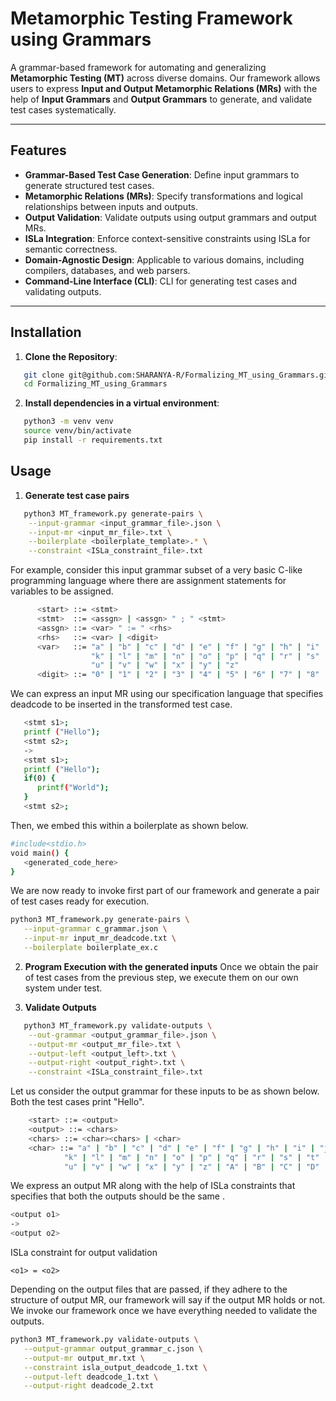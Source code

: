 # Metamorphic Testing Framework using Grammars

A grammar-based framework for automating and generalizing **Metamorphic Testing (MT)** across diverse domains. Our framework allows users to express **Input and Output Metamorphic Relations (MRs)** with the help of **Input Grammars** and **Output Grammars** to generate, and validate test cases systematically.

---

## Features

- **Grammar-Based Test Case Generation**: Define input grammars to generate structured test cases.
- **Metamorphic Relations (MRs)**: Specify transformations and logical relationships between inputs and outputs.
- **Output Validation**: Validate outputs using output grammars and output MRs.
- **ISLa Integration**: Enforce context-sensitive constraints using ISLa for semantic correctness.
- **Domain-Agnostic Design**: Applicable to various domains, including compilers, databases, and web parsers.
- **Command-Line Interface (CLI)**: CLI for generating test cases and validating outputs.

---

## Installation

1. **Clone the Repository**:
```bash
   git clone git@github.com:SHARANYA-R/Formalizing_MT_using_Grammars.git
   cd Formalizing_MT_using_Grammars
```

2. **Install dependencies in a virtual environment**:
```bash
   python3 -m venv venv
   source venv/bin/activate
   pip install -r requirements.txt
```

## Usage

1. **Generate test case pairs**
```bash
   python3 MT_framework.py generate-pairs \
    --input-grammar <input_grammar_file>.json \
    --input-mr <input_mr_file>.txt \
    --boilerplate <boilerplate_template>.* \
    --constraint <ISLa_constraint_file>.txt
```

For example, consider this input grammar subset of a very basic C-like programming language where there are assignment statements for variables to be assigned.

```bash
      <start> ::= <stmt> 
      <stmt>  ::= <assgn> | <assgn> " ; " <stmt> 
      <assgn> ::= <var> " := " <rhs> 
      <rhs>   ::= <var> | <digit> 
      <var>   ::= "a" | "b" | "c" | "d" | "e" | "f" | "g" | "h" | "i" | "j" | 
                  "k" | "l" | "m" | "n" | "o" | "p" | "q" | "r" | "s" | "t" |
                  "u" | "v" | "w" | "x" | "y" | "z" 
      <digit> ::= "0" | "1" | "2" | "3" | "4" | "5" | "6" | "7" | "8" | "9"
```

We can express an input MR using our specification language that specifies deadcode to be inserted in the transformed test case.

```bash
   <stmt s1>;
   printf ("Hello");
   <stmt s2>;
   ->
   <stmt s1>;
   printf ("Hello");
   if(0) {
      printf("World");
   }
   <stmt s2>;
```

Then, we embed this within a boilerplate as shown below.

```bash
#include<stdio.h>
void main() {
   <generated_code_here>
}
```

We are now ready to invoke first part of our framework and generate a pair of test cases ready for execution.

```bash
python3 MT_framework.py generate-pairs \
   --input-grammar c_grammar.json \
   --input-mr input_mr_deadcode.txt \
   --boilerplate boilerplate_ex.c
```

2. **Program Execution with the generated inputs**
Once we obtain the pair of test cases from the previous step, we execute them on our own system under test.

3. **Validate Outputs**

```bash
   python3 MT_framework.py validate-outputs \
    --out-grammar <output_grammar_file>.json \
    --output-mr <output_mr_file>.txt \
    --output-left <output_left>.txt \
    --output-right <output_right>.txt \
    --constraint <ISLa_constraint_file>.txt
```

Let us consider the output grammar for these inputs to be as shown below. Both the test cases print "Hello".

```bash
    <start> ::= <output>
    <output> ::= <chars>
    <chars> ::= <char><chars> | <char>
    <char> ::= "a" | "b" | "c" | "d" | "e" | "f" | "g" | "h" | "i" | "j" | 
            "k" | "l" | "m" | "n" | "o" | "p" | "q" | "r" | "s" | "t" |
            "u" | "v" | "w" | "x" | "y" | "z" | "A" | "B" | "C" | "D" | "E" | "F" | "G" | "H" | "I" | "J" | "K" | "L" | "M" | "N" | "O" | "P" | "Q" | "R" | "S" | "T" | "U" | "V" | "W" | "X" | "Y" | "Z"
```
We express an output MR along with the help of ISLa constraints that specifies that both the outputs should be the same .

```bash
<output o1>
->
<output o2>
```

ISLa constraint for output validation

```
<o1> = <o2>
```

Depending on the output files that are passed, if they adhere to the structure of output MR, our framework will say if the output MR holds or not. We invoke our framework once we have everything needed to validate the outputs.

```bash
python3 MT_framework.py validate-outputs \
   --output-grammar output_grammar_c.json \
   --output-mr output_mr.txt \
   --constraint isla_output_deadcode_1.txt \
   --output-left deadcode_1.txt \
   --output-right deadcode_2.txt